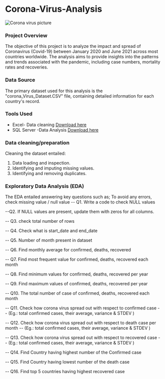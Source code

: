 # Corona-Virus-Analysis
![Corona virus picture](https://github.com/Winnykinyumu/Corona-Virus-Analysis/assets/124139386/654fc539-a94e-405a-b056-d0b3a97b9293)
### Project Overview
The objective of this project is to analyze the impact and spread of Coronavirus (Covid-19) between January 2020 and June 2021 across most countries worldwide. The analysis aims to provide insights into the patterns and trends associated with the pandemic, including case numbers, mortality rates and recoveries.
### Data Source
The primary dataset used for this analysis is the "corona_Virus_Dataset.CSV" file, containing detailed information for each country's record.
### Tools Used
- Excel- Data cleaning [Download here](https://microsoft.com)
- SQL Server -Data Analysis [Download here](https://www.microsoft.com/en-us/sql-server/sql-server-downloads)
### Data cleaning/preparation
Cleaning the dataset entailed:
1. Data loading and inspection.
2. Identifying and imputing missing values.
3. Identifying and removing duplicates.
### Exploratory Data Analysis (EDA)
The EDA entailed answering key questions such as;
To avoid any errors, check missing value / null value 
-- Q1. Write a code to check NULL values

--Q2. If NULL values are present, update them with zeros for all columns. 

-- Q3. check total number of rows

-- Q4. Check what is start_date and end_date

-- Q5. Number of month present in dataset

-- Q6. Find monthly average for confirmed, deaths, recovered

-- Q7. Find most frequent value for confirmed, deaths, recovered each month 

-- Q8. Find minimum values for confirmed, deaths, recovered per year

-- Q9. Find maximum values of confirmed, deaths, recovered per year

-- Q10. The total number of case of confirmed, deaths, recovered each month

-- Q11. Check how corona virus spread out with respect to confirmed case
--      (Eg.: total confirmed cases, their average, variance & STDEV )

-- Q12. Check how corona virus spread out with respect to death case per month
--      (Eg.: total confirmed cases, their average, variance & STDEV )

-- Q13. Check how corona virus spread out with respect to recovered case
--      (Eg.: total confirmed cases, their average, variance & STDEV )

-- Q14. Find Country having highest number of the Confirmed case

-- Q15. Find Country having lowest number of the death case

-- Q16. Find top 5 countries having highest recovered case
  

